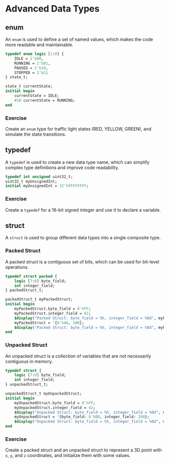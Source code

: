 # Advanced Data Types

## enum
An `enum` is used to define a set of named values, which makes the code more readable and maintainable.
```systemverilog
typedef enum logic [1:0] {
    IDLE = 2'b00,
    RUNNING = 2'b01,
    PAUSED = 2'b10,
    STOPPED = 2'b11
} state_t;

state_t currentState;
initial begin
    currentState = IDLE;
    #10 currentState = RUNNING;
end
```

### Exercise
Create an `enum` type for traffic light states (RED, YELLOW, GREEN), and simulate the state transitions.

## typedef
A `typedef` is used to create a new data type name, which can simplify complex type definitions and improve code readability.
```systemverilog
typedef int unsigned uint32_t;
uint32_t myUnsignedInt;
initial myUnsignedInt = 32'hFFFFFFFF;
```

### Exercise
Create a `typedef` for a 16-bit signed integer and use it to declare a variable.

## struct
A `struct` is used to group different data types into a single composite type.

### Packed Struct
A packed struct is a contiguous set of bits, which can be used for bit-level operations.
```systemverilog
typedef struct packed {
    logic [7:0] byte_field;
    int integer_field;
} packedStruct_t;

packedStruct_t myPackedStruct;
initial begin
    myPackedStruct.byte_field = 8'hFF;
    myPackedStruct.integer_field = 42;
    $display("Packed Struct: byte_field = %h, integer_field = %0d", myPackedStruct.byte_field, myPackedStruct.integer_field);
    myPackedStruct = '{8'hAA, 100};
    $display("Packed Struct: byte_field = %h, integer_field = %0d", myPackedStruct.byte_field, myPackedStruct.integer_field);
end
```

### Unpacked Struct
An unpacked struct is a collection of variables that are not necessarily contiguous in memory.
```systemverilog
typedef struct {
    logic [7:0] byte_field;
    int integer_field;
} unpackedStruct_t;

unpackedStruct_t myUnpackedStruct;
initial begin
    myUnpackedStruct.byte_field = 8'hFF;
    myUnpackedStruct.integer_field = 42;
    $display("Unpacked Struct: byte_field = %h, integer_field = %0d", myUnpackedStruct.byte_field, myUnpackedStruct.integer_field);
    myUnpackedStruct = '{byte_field: 8'hBB, integer_field: 200};
    $display("Unpacked Struct: byte_field = %h, integer_field = %0d", myUnpackedStruct.byte_field, myUnpackedStruct.integer_field);
end
```

### Exercise
Create a packed struct and an unpacked struct to represent a 3D point with `x`, `y`, and `z` coordinates, and initialize them with some values.
